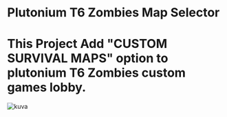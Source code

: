 # Plutonium T6 Zombies Map Selector

# This Project Add "CUSTOM SURVIVAL MAPS" option to plutonium T6 Zombies custom games lobby.

![kuva](https://user-images.githubusercontent.com/77815199/150791540-a8bd7701-ded9-4781-bdde-1fd16c219328.png)
